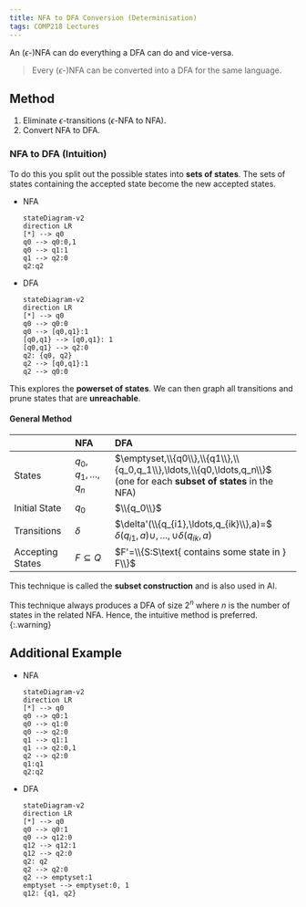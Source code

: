```yaml
---
title: NFA to DFA Conversion (Determinisation)
tags: COMP218 Lectures
---
```

An ($\epsilon$-)NFA can do everything a DFA can do and vice-versa.

> Every ($\epsilon$-)NFA can be converted into a DFA for the same language.

## Method

1. Eliminate $\epsilon$-transitions ($\epsilon$-NFA to NFA).
1. Convert NFA to DFA.

### NFA to DFA (Intuition)
To do this you split out the possible states into **sets of states**. The sets of states containing the accepted state become the new accepted states.

* NFA 
	
	```mermaid
	stateDiagram-v2
	direction LR
	[*] --> q0
	q0 --> q0:0,1
	q0 --> q1:1
	q1 --> q2:0
	q2:q2
	```
* DFA
	
	```mermaid
	stateDiagram-v2
	direction LR
	[*] --> q0
	q0 --> q0:0
	q0 --> [q0,q1}:1
	[q0,q1} --> [q0,q1}: 1
	[q0,q1} --> q2:0
	q2: {q0, q2}
	q2 --> [q0,q1}:1
	q2 --> q0:0
	```

This explores the **powerset of states**. We can then graph all transitions and prune states that are **unreachable**.

#### General Method

| | NFA | DFA |
| :-- | :-- | :-- |
| States | $q_0,q_1,\ldots,q_n$ | $\emptyset,\\{q0\\},\\{q1\\},\\{q_0,q_1\\},\ldots,\\{q0,\ldots,q_n\\}$ (one for each **subset of states** in the NFA)
| Initial State | $q_0$ | $\\{q_0\\}$ |
| Transitions | $\delta$ | $\delta'(\\{q_{i1},\ldots,q_{ik}\\},a)=$ $\delta(q_{i1},a)\cup,\ldots,\cup\delta(q_{ik},a)$ |
| Accepting States | $F\subseteq Q$ | $F'=\\{S:S\text{ contains some state in } F\\}$ |

This technique is called the **subset construction** and is also used in AI.

This technique always produces a DFA of size $2^n$ where $n$ is the number of states in the related NFA. Hence, the intuitive method is preferred. 
{:.warning} 

## Additional Example

* NFA
	
	```mermaid
	stateDiagram-v2
	direction LR
	[*] --> q0
	q0 --> q0:1
	q0 --> q1:0
	q0 --> q2:0
	q1 --> q1:1
	q1 --> q2:0,1
	q2 --> q2:0
	q1:q1
	q2:q2
	```	
* DFA
	
	```mermaid
	stateDiagram-v2
	direction LR
	[*] --> q0
	q0 --> q0:1
	q0 --> q12:0
	q12 --> q12:1
	q12 --> q2:0
	q2: q2
	q2 --> q2:0
	q2 --> emptyset:1
	emptyset --> emptyset:0, 1
	q12: {q1, q2}
	```